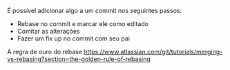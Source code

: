 É possível adicionar algo a um commit nos seguintes passos:

- Rebase no commit e marcar ele como editado
- Comitar as alterações
- Fazer um fix up no commit com seu pai


A regra de ouro do rebase
https://www.atlassian.com/git/tutorials/merging-vs-rebasing?section=the-golden-rule-of-rebasing

